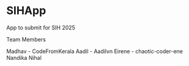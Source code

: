 # SIHApp
App to submit for SIH 2025

Team Members

Madhav  - CodeFromKerala
Aadil   - Aadilvn
Eirene  - chaotic-coder-ene
Nandika
Nihal
